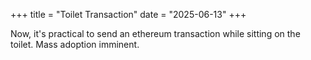 +++
title = "Toilet Transaction"
date = "2025-06-13"
+++

Now, it's practical to send an ethereum transaction while sitting on the toilet. Mass adoption imminent.
			
